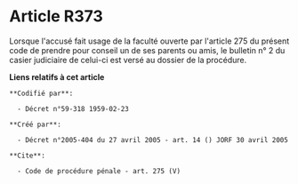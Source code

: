 # Article R373

Lorsque l'accusé fait usage de la faculté ouverte par l'article 275 du présent code de prendre pour conseil un de ses parents
ou amis, le bulletin n° 2 du casier judiciaire de celui-ci est versé au dossier de la procédure.

**Liens relatifs à cet article**

	**Codifié par**:

	  - Décret n°59-318 1959-02-23

	**Créé par**:

	  - Décret n°2005-404 du 27 avril 2005 - art. 14 () JORF 30 avril 2005

	**Cite**:

	  - Code de procédure pénale - art. 275 (V)
